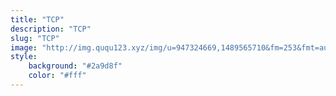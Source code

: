 ```yaml
---
title: "TCP"
description: "TCP"
slug: "TCP"
image: "http://img.ququ123.xyz/img/u=947324669,1489565710&fm=253&fmt=auto&app=138&f=JPG.jpeg"
style:
    background: "#2a9d8f"
    color: "#fff"
---
```

